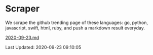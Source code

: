# Scraper

We scrape the github trending page of these languages: go, python, javascript, swift, html, ruby, and push a markdown result everyday.

[2020-09-23.md](https://github.com/henson/Scraper/blob/master/2020-09-23.md)

Last Updated: 2020-09-23 09:10:05